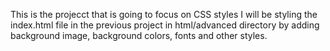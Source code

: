 This is the projecct that is going to focus on CSS styles 
I will be styling the index.html file in the previous project in html/advanced directory
by adding background image, background colors, fonts and other styles.
